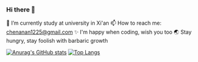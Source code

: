 ### Hi there 👋

<!--
**Anan1225/Anan1225** is a ✨ _special_ ✨ repository because its `README.md` (this file) appears on your GitHub profile.

Here are some ideas to get you started:

- 🔭 I’m currently working on ...
- 🌱 I’m currently learning ...
- 👯 I’m looking to collaborate on ...
- 🤔 I’m looking for help with ...
- 💬 Ask me about ...
- 📫 How to reach me: ...
- 😄 Pronouns: ...
- ⚡ Fun fact: ...
-->
🌱 I’m currently study at university in Xi'an
📫 How to reach me: chenanan1225@gmail.com
✨ I'm happy when coding, wish you too
🌏 Stay hungry, stay foolish with barbaric growth

[![Anurag's GitHub stats](https://github-readme-stats.vercel.app/api?username=Anan1225&show_icons=true&theme=default)](https://github.com/anuraghazra/github-readme-stats)
[![Top Langs](https://github-readme-stats.vercel.app/api/top-langs/?username=Anan1225&layout=compact)](https://github.com/anuraghazra/github-readme-stats)
